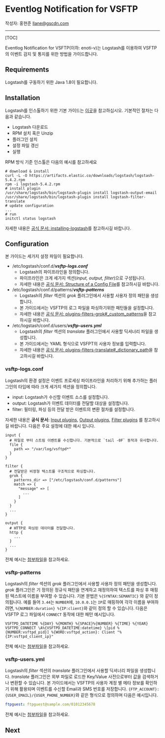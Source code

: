 # Eventlog Notification for VSFTP

작성자: 홍현준 llane@gscdn.com

---

[TOC]

Eventlog Notification for VSFTP(이하: enoti-v)는 Logstash를 이용하여 VSFTP의 이벤트 감지 및 통지를 위한 방법을 가이드합니다.

## Requirements

Logstash를 구동하기 위한 Java 1.8이 필요합니다.

## Installation

Logstash를 인스톨하기 위한 기본 가이드는 [이곳](https://www.elastic.co/kr/downloads/logstash)을 참고하십시오. 기본적인 절차는 다음과 같습니다.

- Logstash 다운로드
- RPM 설치 혹은 Unzip
- 플러그인 설치
- 설정 파일 갱신
- 실행

RPM 방식 기준 인스톨은 다음의 예시를 참고하세요

```shell
# download & install
curl -L -O https://artifacts.elastic.co/downloads/logstash/logstash-5.4.2.rpm
rpm -i logstash-5.4.2.rpm
# install plugin
/usr/share/logstash/bin/logstash-plugin install logstash-output-email
/usr/share/logstash/bin/logstash-plugin install logstash-filter-translate
# update configuration
...
# run
initctl status logstash
```

자세한 내용은 [공식 문서: installing-logstash](https://www.elastic.co/guide/en/logstash/current/installing-logstash.html)를 참고하시길 바랍니다.



## Configuration

본 가이드는 세가지 설정 파일이 필요합니다.

- /etc/logstash/conf.d/___vsftp-logs.conf___
  - Logstash의 파이프라인을 정의합니다.
  - 파이프라인은 크게 세가지 섹션(_input, output, filter_)으로 구성됩니다.
  - 자세한 내용은 [공식 문서: Structure of a Config File](https://www.elastic.co/guide/en/logstash/current/configuration-file-structure.html)를 참고하시길 바랍니다.
- /etc/logstash/conf.d/patterns/___vsftp-patterns___
  - Logstash의 _filter_ 섹션의 _grok_ 플러그인에서 사용할 사용자 정의 패턴을 생성합니다.
  - 본 가이드에서는 VSFTP의 로그 파일을 파싱하기위한 패턴들을 설정합니다.
  - 자세한 내용은 [공식 문서: plugins-filters-grok#_custom_patterns](https://www.elastic.co/guide/en/logstash/current/plugins-filters-grok.html#_custom_patterns)을 참고하시길 바랍니다.
- /etc/logstash/conf.d/users/___vsftp-users.yml___
  - Logstash의 _filter_ 섹션의 _translate_ 플러그인에서 사용할 딕셔너리 파일을 생성합니다.
  - 본 가이드에서는 YAML 형식으로 VSFPT의 사용자 정보를 입력합니다.
  - 자세한 내용은 [공식 문서: plugins-filters-translate#_dictionary_path](https://www.elastic.co/guide/en/logstash/current/plugins-filters-translate.html#plugins-filters-translate-dictionary_path)을 참고하시길 바랍니다.

### vsftp-logs.conf

Logstash의 환경 설정은 이벤트 프로세싱 파이프라인을 처리하기 위해 추가하는 플러그인의 타입에 따라 크게 세가지 섹션을 정의합니다.

- input: Logstash가 수신할 이벤트 소스를 설정합니다.
- output: Logstash가 이벤트 데이터를 전달할 대상을 설정합니다.
- filter: 필터링, 파싱 등의 전달 받은 이벤트의 변환 절차를 설정합니다.

자세한 내용은 __공식 문서:__ [Input plugins](https://www.elastic.co/guide/en/logstash/current/input-plugins.html), [Output plugins](https://www.elastic.co/guide/en/logstash/current/output-plugins.html), [Filter plugins](https://www.elastic.co/guide/en/logstash/current/filter-plugins.html) 를 참고하시길 바랍니다. 다음은 주요 설정에 대한 예시 입니다.

```shell
input {
  # 파일로 부터 스트림 이벤트를 수신합니다. 기본적으로 `tail -0F` 동작과 유사합니다.
  file {
    path => "/var/log/vsftpd*"
  }
}

filter {
  # 전달받은 비정형 텍스트를 구조적으로 파싱합니다.
  grok {
    patterns_dir => ["/etc/logstash/conf.d/patterns"]
    match => {
      "message" => [
        ...
      ]
    }
  }
  ...
}

output {
  # HTTP로 파싱된 데이터를 전달합니다.
  http {
    ...
  }
  ...
}
```

전체 예시는 [첨부파일](etc/logstash/conf.d/vsftp-logs.conf)을 참고하세요.

### vsftp-patterns

Logstash의 _filter_ 섹션의 _grok_ 플러그인에서 사용할 사용자 정의 패턴을 생성합니다. _grok_ 플러그인은 기 정의된 정규식 패턴을 연계하고 재정의하여 텍스트를 파싱 후 매핑된 텍스트에 이름을 부여할 수 있습니다. 기본 문법은 `%{SYNTAX:SEMANTIC}` 와 같이 정의됩니다. 예를 들어 `3.44`는 `NUMBER`에, `10.0.0.1`는 `IP`로 매핑하여 각각 이름을 부여하려면, `%{NUMBER:duration} %{IP:client}`와 같이 정의 할 수 있습니다. 다음은 VSFTP 로그 파일에서 `CONNECT` 동작에 대한 패턴 예시입니다.

```shell
VSFTPD_DATETIME %{DAY} %{MONTH} %{SPACE}%{NUMBER} %{TIME} %{YEAR}
VSFTPD_CONNECT \A%{VSFTPD_DATETIME:datetime} \[pid %{NUMBER:vsftpd_pid}] %{WORD:vsftpd_action}: Client "%{IP:vsftpd_client_ip}"
```

전체 예시는 [첨부파일](etc/logstash/conf.d/patterns/vsftp-patterns)을 참고하세요.

###  vsftp-users.yml

Logstash의 _filter_ 섹션의 _translate_ 플러그인에서 사용할 딕셔너리 파일을 생성합니다. _translate_ 플러그인은 외부 파일로 로드한 Key/Value 사전으로부터 값을 검색하거나 변환할 수 있습니다. 본 가이드에서는 VSFTP의 사용자 계정 별 메타 정보를 확인하기 위해 활용되며 이벤트를 수신할 Email과 SMS 번호를 저장합니다. `{FTP_ACCOUNT}: {USER_EMAIL}/{USER_PHONE_NUMBER}`와 같은 형식으로 정의하며 다음은 예시입니다.

```yaml
ftpguest: ftpguest@sample.com/01012345678
```

전체 예시는 [첨부파일](etc/logstash/conf.d/users/vsftp-users.yml)을 참고하세요.

## Next

